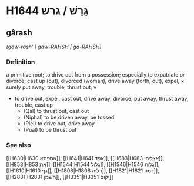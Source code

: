 # H1644 גָּרַשׁ / גרש

## gârash

_(gaw-rash' | ɡaw-RAHSH | ɡa-RAHSH)_

### Definition

a primitive root; to drive out from a possession; especially to expatriate or divorce; cast up (out), divorced (woman), drive away (forth, out), expel, × surely put away, trouble, thrust out; v

- to drive out, expel, cast out, drive away, divorce, put away, thrust away, trouble, cast up
  - (Qal) to thrust out, cast out
  - (Niphal) to be driven away, be tossed
  - (Piel) to drive out, drive away
  - (Pual) to be thrust out

### See also

[[H630|H630 אספתא]], [[H641|H641 אפד]], [[H683|H683 אצליהו]], [[H853|H853 את]], [[H1544|H1544 גלול]], [[H1546|H1546 גלות]], [[H1610|H1610 גף]], [[H1808|H1808 דליה]], [[H1821|H1821 דמה]], [[H2831|H2831 חשמן]], [[H3351|H3351 יקום]]
